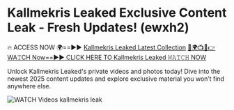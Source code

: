 # Kallmekris Leaked Exclusive Content Leak - Fresh Updates! (ewxh2)

🔥 ACCESS NOW 🌍==►► <a href="https://tinyurl.com/3fjeunct" rel="nofollow">Kallmekris Leaked Latest Collection</a></h3>
[🔴🌍📺📱👉WA𝚃CH Now==►► CLICK HERE TO Kallmekris Leaked 𝚆𝙰𝚃𝙲𝙷 NOW](https://tinyurl.com/3fjeunct)

Unlock Kallmekris Leaked's private videos and photos today! Dive into the newest 2025 content updates and explore exclusive material you won’t find anywhere else.


<a href="https://tinyurl.com/3fjeunct" rel="nofollow" data-target="animated-image.originalLink"><img src="https://camo.githubusercontent.com/8a4f000d20f83aca3bf7ec5f350d767afa0574a8a352519fd8cfa583a6f93a33/68747470733a2f2f692e696d6775722e636f6d2f644a486b345a712e676966" alt="WATCH Videos" data-canonical-src="https://i.imgur.com/dJHk4Zq.gif" style="max-width: 100%; display: inline-block;" data-target="animated-image.originalImage"></a>
kallmekris leak
